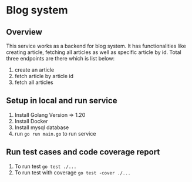 # Blog system

## Overview

This service works as a backend for blog system. It has functionalities like creating article, fetching all articles as well as specific article by id.
Total three endpoints are there which is list below:

1. create an article
2. fetch article by article id
3. fetch all articles

## Setup in local and run service

1. Install Golang Version => 1.20
2. Install Docker
3. Install mysql database
4. run `go run main.go` to run service

## Run test cases and code coverage report

1. To run test `go test ./...`
2. To run test with coverage `go test -cover ./...`